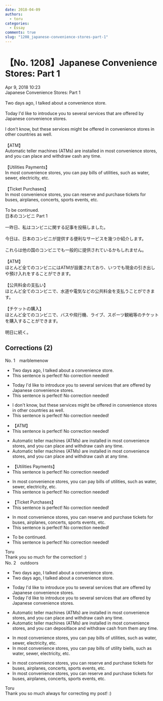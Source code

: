 ```yaml
---
date: 2018-04-09
authors:
  - toru
categories:
  - Essay
comments: true
slug: "1208_japanese-convenience-stores-part-1"
---
```


# 【No. 1208】Japanese Convenience Stores: Part 1
<div class="date">Apr 9, 2018 10:23</div>
<div id="post"><div id="body_show_ori">
Japanese Convenience Stores: Part 1<br/><br/>Two days ago, I talked about a convenience store.<br/><br/>Today I'd like to introduce you to several services that are offered by Japanese convenience stores.<br/><br/>I don't know, but these services might be offered in convenience stores in other countries as well.<br/><br/>【ATM】<br/>Automatic teller machines (ATMs) are installed in most convenience stores, and you can place and withdraw cash any time.<br/><br/>【Utilities Payments】<br/>In most convenience stores, you can pay bills of utilities, such as water, sewer, electricity, etc.<br/><br/>【Ticket Purchases】<br/>In most convenience stores, you can reserve and purchase tickets for buses, airplanes, concerts, sports events, etc.<br/><br/>To be continued.
</div></div>

<!-- more -->

<div id="post_ja"><div id="body_show_mo">
日本のコンビニ Part 1<br/><br/>一昨日、私はコンビニに関する記事を投稿しました。<br/><br/>今日は、日本のコンビニが提供する便利なサービスを幾つか紹介します。<br/><br/>これらは他の国のコンビニでも一般的に提供されているかもしれません。<br/><br/>【ATM】<br/>ほとんど全てのコンビニにはATMが設置されており、いつでも現金の引き出しや預け入れをすることができます。<br/><br/>【公共料金の支払い】<br/>ほとんど全てのコンビニで、水道や電気などの公共料金を支払うことができます。<br/><br/>【チケットの購入】<br/>ほとんど全てのコンビニで、バスや飛行機、ライブ、スポーツ観戦等のチケットを購入することができます。<br/><br/>明日に続く。
</div></div>

## Corrections (2)
<div id="block"><div class="first_name"> No. 1　<span class="just_name">marblemenow</span></div><div id="block2">
<ul class="correction_field">
<li class="incorrect">Two days ago, I talked about a convenience store.</li>
<li class="corrected perfect">This sentence is perfect! No correction needed!</li>
</ul>
<ul class="correction_field">
<li class="incorrect">Today I'd like to introduce you to several services that are offered by Japanese convenience stores.</li>
<li class="corrected perfect">This sentence is perfect! No correction needed!</li>
</ul>
<ul class="correction_field">
<li class="incorrect">I don't know, but these services might be offered in convenience stores in other countries as well.</li>
<li class="corrected perfect">This sentence is perfect! No correction needed!</li>
</ul>
<ul class="correction_field">
<li class="incorrect">【ATM】</li>
<li class="corrected perfect">This sentence is perfect! No correction needed!</li>
</ul>
<ul class="correction_field">
<li class="incorrect">Automatic teller machines (ATMs) are installed in most convenience stores, and you can place and withdraw cash any time.</li>
<li class="corrected correct">
Automatic teller machines (ATMs) are installed in most convenience stores<span class="sline">,</span> and you can place and withdraw cash <span class="f_red">at </span>any time.
</li>
</ul>
<ul class="correction_field">
<li class="incorrect">【Utilities Payments】</li>
<li class="corrected perfect">This sentence is perfect! No correction needed!</li>
</ul>
<ul class="correction_field">
<li class="incorrect">In most convenience stores, you can pay bills of utilities, such as water, sewer, electricity, etc.</li>
<li class="corrected perfect">This sentence is perfect! No correction needed!</li>
</ul>
<ul class="correction_field">
<li class="incorrect">【Ticket Purchases】</li>
<li class="corrected perfect">This sentence is perfect! No correction needed!</li>
</ul>
<ul class="correction_field">
<li class="incorrect">In most convenience stores, you can reserve and purchase tickets for buses, airplanes, concerts, sports events, etc.</li>
<li class="corrected perfect">This sentence is perfect! No correction needed!</li>
</ul>
<ul class="correction_field">
<li class="incorrect">To be continued.</li>
<li class="corrected perfect">This sentence is perfect! No correction needed!</li>
</ul>
</div><div class="name"><span class="just_name">Toru</span><br>
Thank you so much for the correction! :)
</div>
</div>
<div id="block"><div class="first_name"> No. 2　<span class="just_name">outdoors</span></div><div id="block2">
<ul class="correction_field">
<li class="incorrect">Two days ago, I talked about a convenience store.</li>
<li class="corrected correct">
Two days ago, I talked about a convenience store.
</li>
</ul>
<ul class="correction_field">
<li class="incorrect">Today I'd like to introduce you to several services that are offered by Japanese convenience stores.</li>
<li class="corrected correct">
Today I'd like to introduce you to several services that are offered by Japanese convenience stores.
</li>
</ul>
<ul class="correction_field">
<li class="incorrect">Automatic teller machines (ATMs) are installed in most convenience stores, and you can place and withdraw cash any time.</li>
<li class="corrected correct">
Automatic teller machines (ATMs) are installed in most convenience stores, and you can <span class="f_red">de</span>p<span class="f_red">osit</span><span class="f_gray"><span class="sline">lace</span></span> and withdraw cash <span class="f_red">from them </span>any time.
</li>
</ul>
<ul class="correction_field">
<li class="incorrect">In most convenience stores, you can pay bills of utilities, such as water, sewer, electricity, etc.</li>
<li class="corrected correct">
In most convenience stores, you can pay <span class="f_gray"><span class="sline">bills of </span></span>utilit<span class="f_red">y b</span>i<span class="f_gray"><span class="sline">e</span></span><span class="f_red">ll</span>s<span class="f_gray"><span class="sline">,</span></span> such as water, sewer, electricity, etc.
</li>
</ul>
<ul class="correction_field">
<li class="incorrect">In most convenience stores, you can reserve and purchase tickets for buses, airplanes, concerts, sports events, etc.</li>
<li class="corrected correct">
In most convenience stores, you can reserve and purchase tickets for buses, airplanes, concerts, sports events, etc.
</li>
</ul>
</div><div class="name"><span class="just_name">Toru</span><br>
Thank you so much always for correcting my post! :)
</div>
</div>
